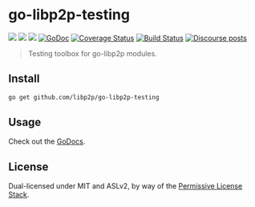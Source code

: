 # go-libp2p-testing

[![](https://img.shields.io/badge/made%20by-Protocol%20Labs-blue.svg?style=flat-square)](https://protocol.ai)
[![](https://img.shields.io/badge/project-libp2p-yellow.svg?style=flat-square)](https://libp2p.io/)
[![](https://img.shields.io/badge/freenode-%23libp2p-yellow.svg?style=flat-square)](http://webchat.freenode.net/?channels=%23libp2p)
[![GoDoc](https://godoc.org/github.com/libp2p/go-libp2p-testing?status.svg)](https://godoc.org/github.com/libp2p/go-libp2p-testing)
[![Coverage Status](https://coveralls.io/repos/github/libp2p/go-libp2p-testing/badge.svg?branch=master)](https://coveralls.io/github/libp2p/go-libp2p-testing?branch=master)
[![Build Status](https://travis-ci.org/libp2p/go-libp2p-testing.svg?branch=master)](https://travis-ci.org/libp2p/go-libp2p-testing)
[![Discourse posts](https://img.shields.io/discourse/https/discuss.libp2p.io/posts.svg)](https://discuss.libp2p.io)

> Testing toolbox for go-libp2p modules.

## Install

```sh
go get github.com/libp2p/go-libp2p-testing
```

## Usage

Check out the [GoDocs](https://godoc.org/github.com/libp2p/go-libp2p-testing).

## License

Dual-licensed under MIT and ASLv2, by way of the [Permissive License Stack](https://protocol.ai/blog/announcing-the-permissive-license-stack/).

